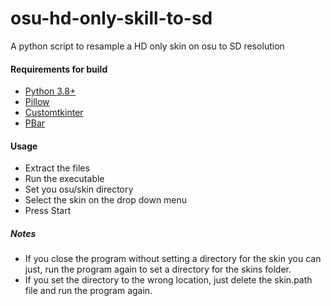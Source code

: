 # osu-hd-only-skill-to-sd
A python script to resample a HD only skin on osu to SD resolution

#### Requirements for build
- [Python 3.8+](https://www.python.org/downloads/)
- [Pillow](https://pillow.readthedocs.io/en/stable/)
- [Customtkinter](https://github.com/TomSchimansky/CustomTkinter)
- [PBar](https://github.com/niltonvolpato/python-progressbar)

#### Usage
- Extract the files
- Run the executable
- Set you osu/skin directory
- Select the skin on the drop down menu
- Press Start

##### Notes

- If you close the program without setting a directory for the skin you can just, run the program again to set a directory for the skins folder.
- If you set the directory to the wrong location, just delete the skin.path file and run the program again.
